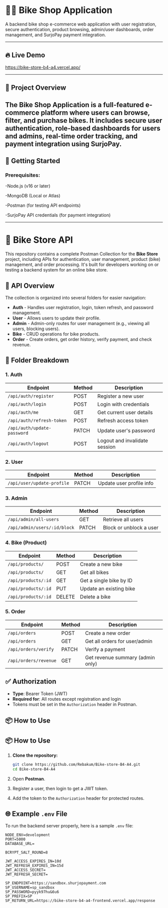 # 🚴‍♂️ Bike Shop Application

A backend bike shop e-commerce web application with user registration, secure authentication, product browsing, admin/user dashboards, order management, and SurjoPay payment integration.

---

## 🔥 Live Demo

https://bike-store-b4-a4.vercel.app/

---

## 📌 Project Overview

## The **Bike Shop Application** is a full-featured e-commerce platform where users can browse, filter, and purchase bikes. It includes secure user authentication, role-based dashboards for users and admins, real-time order tracking, and payment integration using **SurjoPay**.

## 🌟 Getting Started

### Prerequisites:

-Node.js (v16 or later)

-MongoDB (Local or Atlas)

-Postman (for testing API endpoints)

-SurjoPay API credentials (for payment integration)

---

# 🚴 Bike Store API

This repository contains a complete Postman Collection for the **Bike Store** project, including APIs for authentication, user management, product (bike) management, and order processing. It's built for developers working on or testing a backend system for an online bike store.

## 🔗 API Overview

The collection is organized into several folders for easier navigation:

- **Auth** - Handles user registration, login, token refresh, and password management.
- **User** - Allows users to update their profile.
- **Admin** - Admin-only routes for user management (e.g., viewing all users, blocking users).
- **Bike** - CRUD operations for bike products.
- **Order** - Create orders, get order history, verify payment, and check revenue.

## 📁 Folder Breakdown

### 1. Auth

| Endpoint                    | Method | Description                   |
| --------------------------- | ------ | ----------------------------- |
| `/api/auth/register`        | POST   | Register a new user           |
| `/api/auth/login`           | POST   | Login with credentials        |
| `/api/auth/me`              | GET    | Get current user details      |
| `/api/auth/refresh-token`   | POST   | Refresh access token          |
| `/api/auth/update-password` | PATCH  | Update user's password        |
| `/api/auth/logout`          | POST   | Logout and invalidate session |

### 2. User

| Endpoint                   | Method | Description              |
| -------------------------- | ------ | ------------------------ |
| `/api/user/update-profile` | PATCH  | Update user profile info |

### 3. Admin

| Endpoint                     | Method | Description             |
| ---------------------------- | ------ | ----------------------- |
| `/api/admin/all-users`       | GET    | Retrieve all users      |
| `/api/admin/users/:id/block` | PATCH  | Block or unblock a user |

### 4. Bike (Product)

| Endpoint            | Method | Description             |
| ------------------- | ------ | ----------------------- |
| `/api/products/`    | POST   | Create a new bike       |
| `/api/products/`    | GET    | Get all bikes           |
| `/api/products/:id` | GET    | Get a single bike by ID |
| `/api/products/:id` | PUT    | Update an existing bike |
| `/api/products/:id` | DELETE | Delete a bike           |

### 5. Order

| Endpoint              | Method | Description                      |
| --------------------- | ------ | -------------------------------- |
| `/api/orders`         | POST   | Create a new order               |
| `/api/orders`         | GET    | Get all orders for user/admin    |
| `/api/orders/verify`  | PATCH  | Verify a payment                 |
| `/api/orders/revenue` | GET    | Get revenue summary (admin only) |

## ✅ Authorization

- **Type**: Bearer Token (JWT)
- **Required for**: All routes except registration and login
- Tokens must be set in the `Authorization` header in Postman.

## 📦 How to Use

## 📦 How to Use

1. **Clone the repository:**

   ```bash
   git clone https://github.com/Rebakum/Bike-store-B4-A4.git
   cd Bike-store-B4-A4
   ```

2. Open **Postman**.
3. Register a user, then login to get a JWT token.
4. Add the token to the `Authorization` header for protected routes.

## 🌐 Example `.env` File

To run the backend server properly, here is a sample `.env` file:

```env
NODE_ENV=development
PORT=5000
DATABASE_URL=

BCRYPT_SALT_ROUND=8

JWT_ACCESS_EXPIRES_IN=10d
JWT_REFRESH_EXPIRES_IN=15d
JWT_ACCESS_SECRET=
JWT_REFRESH_SECRET=

SP_ENDPOINT=https://sandbox.shurjopayment.com
SP_USERNAME=sp_sandbox
SP_PASSWORD=pyyk97hu&6u6
SP_PREFIX=SP
SP_RETURN_URL=https://bike-store-b4-a4-frontend.vercel.app/response
```
